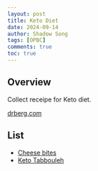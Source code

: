 ```yaml
---
layout: post
title: Keto Diet
date: 2024-09-14
author: Shadow Song
tags: [OPBC]
comments: true
toc: true
---
```


## Overview

Collect receipe for Keto diet. 

[drberg.com](https://www.drberg.com/keto-recipes)

## List

- [Cheese bites](https://www.drberg.com/keto-recipes/keto-broccoli-cheese-bites)
- [Keto Tabbouleh](https://www.drberg.com/keto-recipes/keto-tabbouleh)